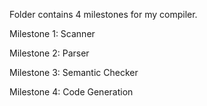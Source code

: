Folder contains 4 milestones for my compiler. 

Milestone 1: Scanner

Milestone 2: Parser

Milestone 3: Semantic Checker

Milestone 4: Code Generation
